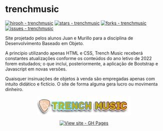 # trenchmusic
[![hirooh - trenchmusic](https://img.shields.io/static/v1?label=hirooh&message=trenchmusic&color=blue&logo=github)](https://github.com/hirooh/trenchmusic "Go to GitHub repo")
[![stars - trenchmusic](https://img.shields.io/github/stars/hirooh/trenchmusic?style=social)](https://github.com/hirooh/trenchmusic)
[![forks - trenchmusic](https://img.shields.io/github/forks/hirooh/trenchmusic?style=social)](https://github.com/hirooh/trenchmusic)
[![issues - trenchmusic](https://img.shields.io/github/issues/hirooh/trenchmusic)](https://github.com/hirooh/trenchmusic/issues)

Site projetado pelos alunos Juan e Murillo para a disciplina de Desenvolvimento Baseado em Objeto.

A princípio utilizando apenas HTML e CSS, Trench Music receberá constantes atualizações conforme os conteúdos do ano letivo de 2022 forem estudados; o que inclui, posteriormente, a aplicação de Bootstrap e Javascript em novas versões.

Quaisquer insinuações de objetos à venda são empregadas apenas com intuito didático e fictício. O site de forma alguma gera lucro ou movimenta dinheiro.

<div align="center">

[![Logo - Trench Music](https://github.com/hirooh/trenchmusic/blob/main/img/logotrench1.png)](https://hirooh.github.io/trenchmusic/)

[![View site - GH Pages](https://img.shields.io/badge/View_site-GH_Pages-2ea44f?style=for-the-badge)](https://hirooh.github.io/trenchmusic/)

</div>
